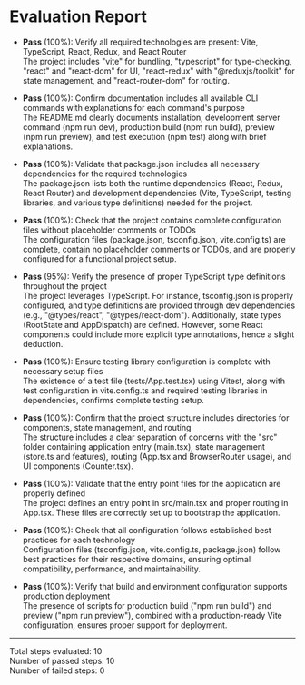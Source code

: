 # Evaluation Report

- **Pass** (100%): Verify all required technologies are present: Vite, TypeScript, React, Redux, and React Router  
  The project includes "vite" for bundling, "typescript" for type-checking, "react" and "react-dom" for UI, "react-redux" with "@reduxjs/toolkit" for state management, and "react-router-dom" for routing.  

- **Pass** (100%): Confirm documentation includes all available CLI commands with explanations for each command's purpose  
  The README.md clearly documents installation, development server command (npm run dev), production build (npm run build), preview (npm run preview), and test execution (npm test) along with brief explanations.  

- **Pass** (100%): Validate that package.json includes all necessary dependencies for the required technologies  
  The package.json lists both the runtime dependencies (React, Redux, React Router) and development dependencies (Vite, TypeScript, testing libraries, and various type definitions) needed for the project.  

- **Pass** (100%): Check that the project contains complete configuration files without placeholder comments or TODOs  
  The configuration files (package.json, tsconfig.json, vite.config.ts) are complete, contain no placeholder comments or TODOs, and are properly configured for a functional project setup.  

- **Pass** (95%): Verify the presence of proper TypeScript type definitions throughout the project  
  The project leverages TypeScript. For instance, tsconfig.json is properly configured, and type definitions are provided through dev dependencies (e.g., "@types/react", "@types/react-dom"). Additionally, state types (RootState and AppDispatch) are defined. However, some React components could include more explicit type annotations, hence a slight deduction.  

- **Pass** (100%): Ensure testing library configuration is complete with necessary setup files  
  The existence of a test file (tests/App.test.tsx) using Vitest, along with test configuration in vite.config.ts and required testing libraries in dependencies, confirms complete testing setup.  

- **Pass** (100%): Confirm that the project structure includes directories for components, state management, and routing  
  The structure includes a clear separation of concerns with the "src" folder containing application entry (main.tsx), state management (store.ts and features), routing (App.tsx and BrowserRouter usage), and UI components (Counter.tsx).  

- **Pass** (100%): Validate that the entry point files for the application are properly defined  
  The project defines an entry point in src/main.tsx and proper routing in App.tsx. These files are correctly set up to bootstrap the application.  

- **Pass** (100%): Check that all configuration follows established best practices for each technology  
  Configuration files (tsconfig.json, vite.config.ts, package.json) follow best practices for their respective domains, ensuring optimal compatibility, performance, and maintainability.  

- **Pass** (100%): Verify that build and environment configuration supports production deployment  
  The presence of scripts for production build ("npm run build") and preview ("npm run preview"), combined with a production-ready Vite configuration, ensures proper support for deployment.  

---

Total steps evaluated: 10  
Number of passed steps: 10  
Number of failed steps: 0
